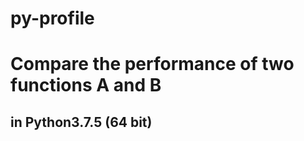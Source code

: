 # py-profile
<h1>
    Compare the performance of two functions A and B
</h1>
<h2>
    in Python3.7.5 (64 bit)
</h2>
